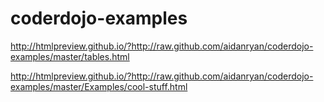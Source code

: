 coderdojo-examples
==================

http://htmlpreview.github.io/?http://raw.github.com/aidanryan/coderdojo-examples/master/tables.html

http://htmlpreview.github.io/?http://raw.github.com/aidanryan/coderdojo-examples/master/Examples/cool-stuff.html
